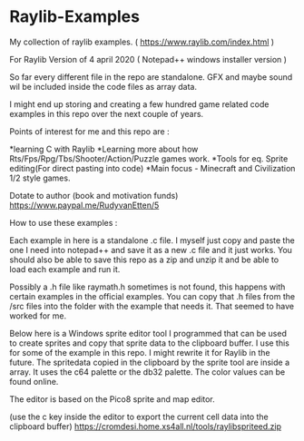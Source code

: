 # Raylib-Examples
My collection of raylib examples. ( https://www.raylib.com/index.html )

For Raylib Version of 4 april 2020 ( Notepad++ windows installer version )

So far every different file in the repo are standalone. GFX and maybe sound wil be included inside the code files as array data.

I might end up storing and creating a few hundred game related code examples in this repo over the next couple of years.

Points of interest for me and this repo are :

*learning C with Raylib
*Learning more about how Rts/Fps/Rpg/Tbs/Shooter/Action/Puzzle games work.
*Tools for eq. Sprite editing(For direct pasting into code)
*Main focus - Minecraft and Civilization 1/2 style games.

Dotate to author (book and motivation funds) https://www.paypal.me/RudyvanEtten/5



How to use these examples :

Each example in here is a standalone .c file. I myself just copy and paste the one I need into notepad++ and save it as a new .c file and it just works. You should also be able to save this repo as a zip and unzip it and be able to load each example and run it.

Possibly a .h file like raymath.h sometimes is not found, this happens with certain examples in the official examples. You can copy that .h files from the /src files into the folder with the example that needs it. That seemed to have worked for me.


Below here is a Windows sprite editor tool I programmed that can be used to create sprites and copy that sprite data to the clipboard buffer. I use this for some of the example in this repo. I might rewrite it for Raylib in the future. The spritedata copied in the clipboard by the sprite tool are inside a array. It uses the c64 palette or the db32 palette. The color values can be found online.

The editor is based on the Pico8 sprite and map editor.

(use the c key inside the editor to export the current cell data into the clipboard buffer)
https://cromdesi.home.xs4all.nl/tools/raylibspriteed.zip
